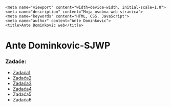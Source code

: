 <html lang="en"><head><meta http-equiv="Content-Type" content="text/html; charset=UTF-8">
    
    <meta name="viewport" content="width=device-width, initial-scale=1.0">
    <meta name="description" content="Moja osobna web stranica">
    <meta name="keywords" content="HTML, CSS, JavaScript">
    <meta name="author" content="Ante Dominkovic">
    <title>Ante Dominkovic web</title>
<style type="text/css" id="operaUserStyle"></style></head>
<body>
    <h1>Ante Dominkovic-SJWP </h1>
    <h3>Zadaće:</h3>
    <ul>
        <li><a href="zadace/zadaca1.html">Zadaća1</a></li>
        <li><a href="zadace/zadaca2.html">Zadaća2</a></li>
        <li><a href="zadace/zadaca3.html">Zadaća3</a></li>
        <li><a href="zadace/zadaca4.html">Zadaća4</a></li>
        <li>Zadaća5</li>
        <li>Zadaća6</li>
    </ul>

</body>
</html>
